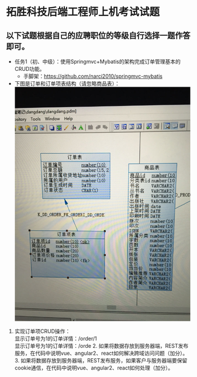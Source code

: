 # 拓胜科技后端工程师上机考试试题
## 以下试题根据自己的应聘职位的等级自行选择一题作答即可。
* 任务1（初、中级）：使用Springmvc+Mybatis的架构完成订单管理基本的CRUD功能。
     * 手脚架：https://github.com/narci2010/springmvc-mybatis
* 下图是订单和订单项表结构（请忽略商品表）：
      <img src="task1.jpg"/>
      <br>
1. 实现订单项CRUD操作：
   <br>显示订单号为1的订单详情：/order/1
    <br>显示订单号为1的订单详情：/orde
    2. 如果将数据存放到服务器端，REST发布服务，在代码中说明vue、angular2、react如何解决跨域访问问题（加分）。
   3. 如果将数据存放到服务器端，REST发布服务，如果客户与服务器端要保留cookie通信，在代码中说明vue、angular2、react如何处理（加分）。
